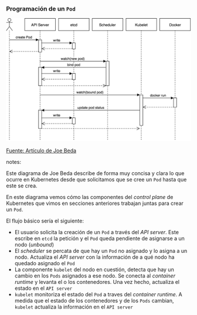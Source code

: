 ### Programación de un `Pod`

<img class="r-stretch" src="../../images/pod_scheduling_from_joe_beda.png" alt="Pod scheduling">

[Fuente: Artículo de Joe Beda](https://blog.heptio.com/core-kubernetes-jazz-improv-over-orchestration-a7903ea92ca)

notes:

Este diagrama de Joe Beda describe de forma muy concisa y clara lo que ocurre en Kubernetes
desde que solicitamos que se cree un `Pod` hasta que este se crea.

En este diagrama vemos cómo las componentes del _control plane_ de Kubernetes
que vimos en secciones anteriores trabajan juntas para crear un `Pod`.

El flujo básico sería el siguiente:

* El usuario solicita la creación de un `Pod` a través del  _API server_. Este 
  escribe en `etcd` la petición y el `Pod` queda pendiente de asignarse a un nodo 
  (_unbound_)
* El _scheduler_ se percata de que hay un `Pod` no asignado y lo asigna a un nodo. 
  Actualiza el _API server_ con la información de a qué nodo ha quedado asignado el `Pod`
* La componente `kubelet` del nodo en cuestión, detecta que hay un cambio en los `Pods` 
  asignados a ese nodo. Se conecta al _container runtime_ y levanta el o los contenedores.
  Una vez hecho, actualiza el estado en el `API server`
* `kubelet` monitoriza el estado del `Pod` a traves del _container runtime_. A medida
  que el estado de los contenedores y de los `Pods` cambian, `kubelet` actualiza 
  la información en el `API server`
